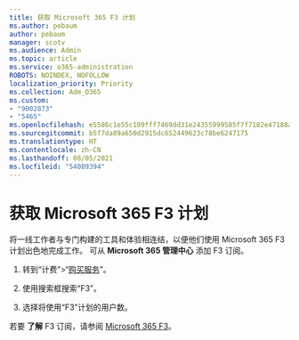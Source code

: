 ```yaml
---
title: 获取 Microsoft 365 F3 计划
ms.author: pebaum
author: pebaum
manager: scotv
ms.audience: Admin
ms.topic: article
ms.service: o365-administration
ROBOTS: NOINDEX, NOFOLLOW
localization_priority: Priority
ms.collection: Adm_O365
ms.custom:
- "9002873"
- "5465"
ms.openlocfilehash: e5586c1e55c109fff7469dd31e24355999505f7f7182e47188af10db1b8bd772
ms.sourcegitcommit: b5f7da89a650d2915dc652449623c78be6247175
ms.translationtype: HT
ms.contentlocale: zh-CN
ms.lasthandoff: 08/05/2021
ms.locfileid: "54089394"
---
```

# <a name="get-the-microsoft-365-f3-plan"></a>获取 Microsoft 365 F3 计划

将一线工作者与专门构建的工具和体验相连结，以便他们使用 Microsoft 365 F3 计划出色地完成工作。 可从 **Microsoft 365 管理中心** 添加 F3 订阅。

1. 转到“计费”>“[购买服务](https://go.microsoft.com/fwlink/p/?linkid=868433)”。

2. 使用搜索框搜索“F3”。

3. 选择将使用“F3”计划的用户数。

若要 **了解** F3 订阅，请参阅 [Microsoft 365 F3](https://www.microsoft.com/microsoft-365/microsoft-365-enterprise-f3?activetab=pivot%3aoverviewtab)。
